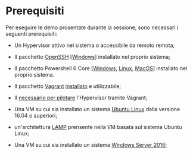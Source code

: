 # Prerequisiti

Per eseguire le demo prosentate durante la sessione, sono necessari i seguenti prerequisiti:

* Un Hypervisor attivo nel sistema o accessibile da remoto remota;

* Il pacchetto [OpenSSH](https://help.ubuntu-it.org/6.06/ubuntu/serverguide/it/openssh-server.html) [[Windows](https://chocolatey.org/packages/openssh)] installato nel proprio sistema;

* Il pacchetto Powershell 6 Core [[Windows](https://docs.microsoft.com/it-it/powershell/scripting/setup/installing-powershell-core-on-windows?view=powershell-6), [Linux](https://docs.microsoft.com/it-it/powershell/scripting/setup/installing-powershell-core-on-linux?view=powershell-6), [MacOS](https://docs.microsoft.com/it-it/powershell/scripting/setup/installing-powershell-core-on-macos?view=powershell-6)] installato nel proprio sistema.

* Il pacchetto [Vagrant](https://www.vagrantup.com/) [installato](https://www.vagrantup.com/downloads.html) e utilizzabile;

* Il [necessario per pilotare](https://www.vagrantup.com/docs/providers/) l'Hypervisor tramite Vagrant;

* Una VM su cui sia installato un sistema [Ubuntu Linux](https://www.ubuntu-it.org/download) dalla versione 16.04 o superiori;

* un'architettura [LAMP](https://www.linode.com/docs/web-servers/lamp/install-lamp-stack-on-ubuntu-16-04/) prensente nella VM basata sul sistema Ubuntu Linux;

* Una VM su cui sia installato un sistema [Windows Server 2016](https://www.microsoft.com/it-it/evalcenter/evaluate-windows-server-2016/);
